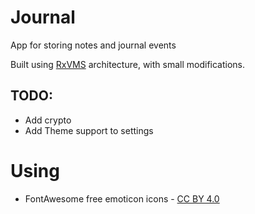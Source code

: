 # Journal

App for storing notes and journal events

Built using [RxVMS](https://www.burkharts.net/apps/blog/) architecture, with small modifications.


## TODO:

- Add crypto
- Add Theme support to settings


# Using

- FontAwesome free emoticon icons - [CC BY 4.0](https://fontawesome.com/license/free)
